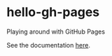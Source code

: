 # hello-gh-pages
Playing around with GitHub Pages

See the documentation [here](http://dasli.github.io/hello-gh-pages).